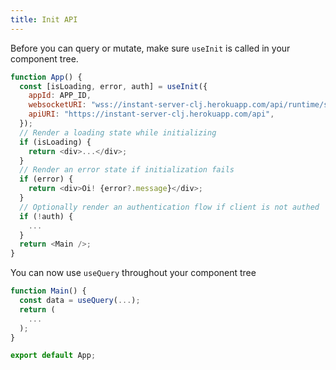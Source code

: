```yaml
---
title: Init API
---
```


Before you can query or mutate, make sure `useInit` is called in your component tree.

```javascript
function App() {
  const [isLoading, error, auth] = useInit({
    appId: APP_ID,
    websocketURI: "wss://instant-server-clj.herokuapp.com/api/runtime/sync",
    apiURI: "https://instant-server-clj.herokuapp.com/api",
  });
  // Render a loading state while initializing
  if (isLoading) {
    return <div>...</div>;
  }
  // Render an error state if initialization fails
  if (error) {
    return <div>Oi! {error?.message}</div>;
  }
  // Optionally render an authentication flow if client is not authed
  if (!auth) {
    ...
  }
  return <Main />;
}
```

You can now use `useQuery` throughout your component tree
```javascript
function Main() {
  const data = useQuery(...);
  return (
    ...
  );
}

export default App;
```
